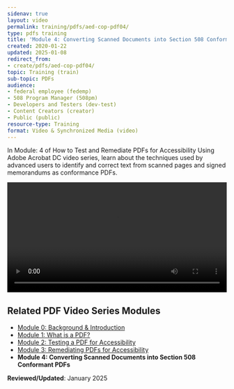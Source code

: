 ```yaml
---
sidenav: true
layout: video
permalink: training/pdfs/aed-cop-pdf04/
type: pdfs training
title: 'Module 4: Converting Scanned Documents into Section 508 Conformant PDFs'
created: 2020-01-22
updated: 2025-01-08
redirect_from:
- create/pdfs/aed-cop-pdf04/
topic: Training (train)
sub-topic: PDFs
audience:
- federal employee (fedemp)
- 508 Program Manager (508pm)
- Developers and Testers (dev-test)
- Content Creators (creator)
- Public (public)
resource-type: Training
format: Video & Synchronized Media (video)
---
```

In Module: 4 of How to Test and Remediate PDFs for Accessibility Using Adobe Acrobat DC video series, learn about the techniques used by advanced users to identify and correct text from scanned pages and signed memorandums as conformance PDFs.

<video controls="controls" data-vscid="3qesx4ovd" style="width:100%"><source src="https://assets.section508.gov/assets/videos/training-video-pdf-04-oc.mp4" type="video/mp4" /></video>

## Related PDF Video Series Modules

  * [Module 0: Background & Introduction][0]
  * [Module 1: What is a PDF?][1]
  * [Module 2: Testing a PDF for Accessibility][2]
  * [Module 3: Remediating PDFs for Accessibility][3]
  * **Module 4: Converting Scanned Documents into Section 508 Conformant PDFs**

**Reviewed/Updated**: January 2025

 [0]: {{site.baseurl}}/training/pdfs/aed-cop-pdf00/
 [1]: {{site.baseurl}}/training/pdfs/aed-cop-pdf01/
 [2]: {{site.baseurl}}/training/pdfs/aed-cop-pdf02/
 [3]: {{site.baseurl}}/training/pdfs/aed-cop-pdf03/
 [4]: {{site.baseurl}}/training/pdfs/aed-cop-pdf04/
